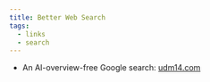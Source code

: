 ```yaml
---
title: Better Web Search
tags:
  - links
  - search
---
```


- An AI-overview-free Google search: [udm14.com](https://udm14.com/)
